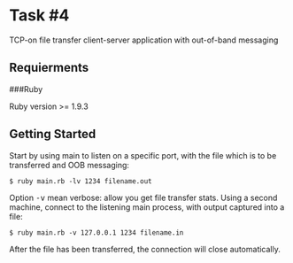 Task #4
=======

TCP-on file transfer client-server application with out-of-band messaging

Requierments
------------

###Ruby

Ruby version >= 1.9.3

Getting Started
---------------

Start by using main to listen on a specific port, with the file which is to be transferred and OOB messaging:

    $ ruby main.rb -lv 1234 filename.out

Option <tt>-v</tt> mean verbose: allow you get file transfer stats.
Using a second machine, connect to the listening main process, with output captured into a file:

    $ ruby main.rb -v 127.0.0.1 1234 filename.in

After the file has been transferred, the connection will close automatically.
